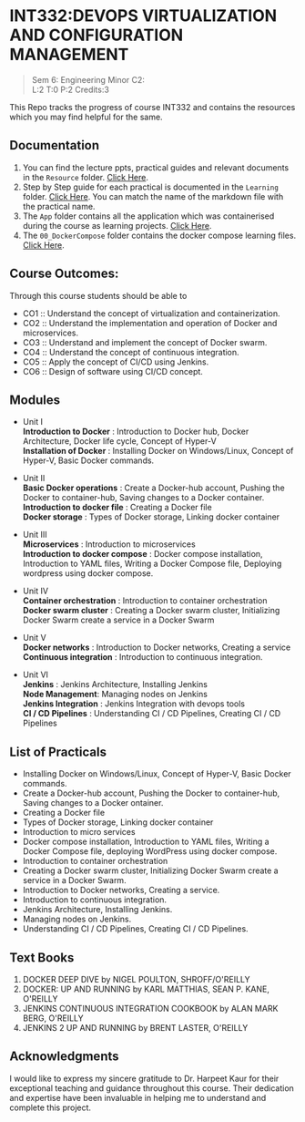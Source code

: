 # INT332:DEVOPS VIRTUALIZATION AND CONFIGURATION MANAGEMENT

> Sem 6: Engineering Minor C2:  
> L:2   T:0   P:2    Credits:3  


This Repo tracks the progress of course INT332 and contains the resources which you may find helpful for the same. 

## Documentation

1. You can find the lecture ppts, practical guides and relevant documents in the `Resource` folder. [Click Here](./Resource/).
2. Step by Step guide for each practical is documented in the `Learning` folder. [Click Here](./Learning/). You can match the name of the markdown file with the practical name.
3. The `App` folder contains all the application which was containerised during the course as learning projects. [Click Here](./App/).
4. The `00_DockerCompose` folder contains the docker compose learning files. [Click Here](./00_DockerCompose/).

## Course Outcomes:
Through this course students should be able to

- CO1 :: Understand the concept of virtualization and containerization.
- CO2 :: Understand the implementation and operation of Docker and microservices.
- CO3 :: Understand and implement the concept of Docker swarm.
- CO4 :: Understand the concept of continuous integration.
- CO5 :: Apply the concept of CI/CD using Jenkins.
- CO6 :: Design of software using CI/CD concept.

## Modules 

- Unit I  
**Introduction to Docker** : Introduction to Docker hub, Docker Architecture, Docker life cycle, Concept of Hyper-V  
**Installation of Docker** : Installing Docker on Windows/Linux, Concept of Hyper-V, Basic Docker commands.

- Unit II  
**Basic Docker operations** : Create a Docker-hub account, Pushing the Docker to container-hub, Saving changes to a Docker container.  
**Introduction to docker file** : Creating a Docker file   
**Docker storage** : Types of Docker storage, Linking docker container  

- Unit III  
**Microservices** : Introduction to microservices  
**Introduction to docker compose** : Docker compose installation, Introduction to YAML files, Writing a Docker Compose file, Deploying wordpress using docker compose.  

- Unit IV  
**Container orchestration** : Introduction to container orchestration  
**Docker swarm cluster** : Creating a Docker swarm cluster, Initializing Docker Swarm create a service in a Docker Swarm

- Unit V  
**Docker networks** : Introduction to Docker networks, Creating a service  
**Continuous integration** : Introduction to continuous integration.  

- Unit VI  
**Jenkins** : Jenkins Architecture, Installing Jenkins  
**Node Management**: Managing nodes on Jenkins  
**Jenkins Integration** : Jenkins Integration with devops tools  
**CI / CD Pipelines** : Understanding CI / CD Pipelines, Creating CI / CD Pipelines  

## List of Practicals  

- Installing Docker on Windows/Linux, Concept of Hyper-V, Basic Docker commands.
- Create a Docker-hub account, Pushing the Docker to container-hub, Saving changes to a Docker 
ontainer.
- Creating a Docker file
- Types of Docker storage, Linking docker container
- Introduction to micro services
- Docker compose installation, Introduction to YAML files, Writing a Docker Compose file, deploying WordPress using docker compose.
- Introduction to container orchestration
- Creating a Docker swarm cluster, Initializing Docker Swarm create a service in a Docker Swarm.
- Introduction to Docker networks, Creating a service.
- Introduction to continuous integration.
- Jenkins Architecture, Installing Jenkins.
- Managing nodes on Jenkins.
- Understanding CI / CD Pipelines, Creating CI / CD Pipelines.

## Text Books 

1. DOCKER DEEP DIVE by NIGEL POULTON, SHROFF/O'REILLY 
2. DOCKER: UP AND RUNNING by KARL MATTHIAS, SEAN P. KANE, O'REILLY 
3. JENKINS CONTINUOUS INTEGRATION COOKBOOK by ALAN MARK BERG, O'REILLY 
4. JENKINS 2 UP AND RUNNING by BRENT LASTER, O'REILLY 

## Acknowledgments

I would like to express my sincere gratitude to Dr. Harpeet Kaur for their exceptional teaching and guidance throughout this course. Their dedication and expertise have been invaluable in helping me to understand and complete this project.
